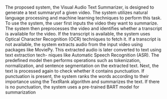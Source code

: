 The proposed system, the Visual Audio Text Summarizer, is designed to generate a text summaryof a given video. The system utilizes natural language processing and machine learning techniques
to perform this task. To use the system, the user first inputs the video they want to summarize. The
system then preprocesses the video and identifies whether a transcript is available for the video.
If the transcript is available, the system uses Optical Character Recognition (OCR) techniques
to fetch it. If a transcript is not available, the system extracts audio from the input video using
packages like MoviePy. This extracted audio is later converted to text using text extraction tech-
niques like Automatic Speech Recognition (ASR). The predefined model then performs operations
such as tokenization, normalization, and sentence segmentation on the extracted text.
Next, the text is processed again to check whether it contains punctuation. If punctuation is present, the system ranks the words according to their importance using the TextRank algorithm
and summarizes the text. If there is no punctuation, the system uses a pre-trained BART model for summarization
